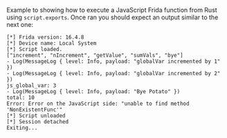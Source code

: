 Example to showing how to execute a JavaScript Frida function from Rust using `script.exports`.
Once ran you should expect an output similar to the next one:

```
[*] Frida version: 16.4.8
[*] Device name: Local System
[*] Script loaded.
["increment", "nIncrement", "getValue", "sumVals", "bye"]
- Log(MessageLog { level: Info, payload: "globalVar incremented by 1" })
- Log(MessageLog { level: Info, payload: "globalVar incremented by 2" })
js_global_var: 3
- Log(MessageLog { level: Info, payload: "Bye Potato" })
total: 10
Error: Error on the JavaScript side: "unable to find method 'NonExistentFunc'"
[*] Script unloaded
[*] Session detached
Exiting...
```
